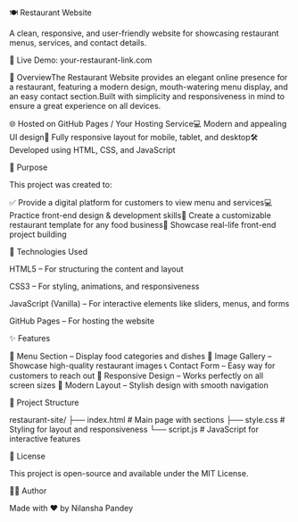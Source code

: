 🍽 Restaurant Website

A clean, responsive, and user-friendly website for showcasing restaurant menus, services, and contact details.

🔗 Live Demo: your-restaurant-link.com

📄 OverviewThe Restaurant Website provides an elegant online presence for a restaurant, featuring a modern design, mouth-watering menu display, and an easy contact section.Built with simplicity and responsiveness in mind to ensure a great experience on all devices.

🌐 Hosted on GitHub Pages / Your Hosting Service💻 Modern and appealing UI design📱 Fully responsive layout for mobile, tablet, and desktop🛠 Developed using HTML, CSS, and JavaScript

🎯 Purpose

This project was created to:

✅ Provide a digital platform for customers to view menu and services💻 Practice front-end design & development skills🔁 Create a customizable restaurant template for any food business📂 Showcase real-life front-end project building

🧰 Technologies Used

HTML5 – For structuring the content and layout

CSS3 – For styling, animations, and responsiveness

JavaScript (Vanilla) – For interactive elements like sliders, menus, and forms

GitHub Pages – For hosting the website

✨ Features

🍴 Menu Section – Display food categories and dishes
📸 Image Gallery – Showcase high-quality restaurant images
📞 Contact Form – Easy way for customers to reach out
📱 Responsive Design – Works perfectly on all screen sizes
🎨 Modern Layout – Stylish design with smooth navigation

📂 Project Structure

restaurant-site/
├── index.html       # Main page with sections
├── style.css        # Styling for layout and responsiveness
└── script.js        # JavaScript for interactive features

📜 License

This project is open-source and available under the MIT License.

🙋‍♀️ Author

Made with ❤ by Nilansha Pandey
